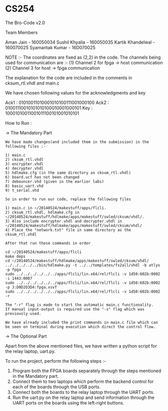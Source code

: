 # CS254
The Bro-Code v2.0

Team Members

Aman Jain - 160050034
Sushil Khyalia - 160050035
Kartik Khandelwal - 160070025
Syamantak Kumar - 16D070025

NOTE :- The coordinates are fixed as (2,2) in the code.
	The channels being used for communication are :- (1) Channel 2 for fpga -> host communication
                                                     (2) Channel 3 for host -> fpga communication

The explanation for the code are included in the comments in cksum_rtl.vhdl and main.c

We have chosen following values for the acknowledgments and key 

 Ack1 : 01010011010001010100111001000100
 Ack2 : 01001110010101010100010001000101
 Key :  10001010011001011100101001010101

How to Run : 

-> The Mandatory Part

	We have made changes(and included them in the submission) in the following files :- 

	1) main.c
	2) cksum_rtl.vhdl
	3) encrypter.vhdl
	4) decrypter.vhdl
	5) hdlmake.cfg (in the same directory as cksum_rtl.vhdl)
	6) board.ucf has not been changed
	7) debouncer.vhd (given in the earlier labs)
	8) basic_uart.vhd
	9) t_serial.vhd

	So in order to run our code, replace the following files 

	1) main.c in ~/20140524/makestuff/apps/flcli.
	2) cksum_rtl.vhdl, hdlmake.cfg in ~/20140524/makestuff/hdlmake/apps/makestuff/swled/cksum/vhdl/.
	3) Also include encrypter.vhdl and decrypter.vhdl in ~/20140524/makestuff/hdlmake/apps/makestuff/swled/cksum/vhdl/
	4) Place the "network.txt" file in same directory as the cksum_rtl.vhdl

	After that run these commands in order

	cd ~/20140524/makestuff/apps/flcli
	make deps
	cd ~/20140524/makestuff/hdlmake/apps/makestuff/swled/cksum/vhdl/
	../../../../../bin/hdlmake.py -t ../../templates/fx2all/vhdl -b atlys -p fpga
	sudo ../../../../../../apps/flcli/lin.x64/rel/flcli -v 1d50:602b:0002 -i 1443:0007
	sudo ../../../../../../apps/flcli/lin.x64/rel/flcli -v 1d50:602b:0002 -p J:D0D2D3D4:fpga.xsvf
	sudo ../../../../../../apps/flcli/lin.x64/rel/flcli -v 1d50:602b:0002 -r 

	The "-r" flag is made to start the automatic main.c functionality.
	If manual input-output is required use the "-s" flag which was previously used.

	We have already included the print commands in main.c file which can be seen on terminal during execution which direct the control flow. 

-> The Optional Part
    	
   Apart from the above mentioned files, we have written a python script for the relay laptop, uart.py.

   To run the project, perform the following steps :- 
  
   1) Program both the FPGA boards separately through the steps mentioned in the Mandatory part.
   2) Connect them to two laptops which perform the backend control for each of the boards through the USB ports.
   3) Connect both the boards to the relay laptop through the UART ports.
   4) Run the uart.py on the relay laptop and send information through the UART ports on the boards using the left-right buttons. 
